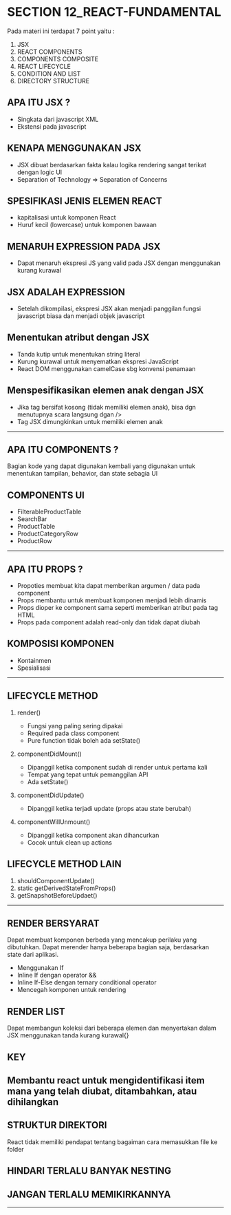 # SECTION 12_REACT-FUNDAMENTAL

Pada materi ini terdapat 7 point yaitu :

1. JSX
2. REACT COMPONENTS
3. COMPONENTS COMPOSITE
4. REACT LIFECYCLE
5. CONDITION AND LIST
6. DIRECTORY STRUCTURE

## APA ITU JSX ?

- Singkata dari javascript XML
- Ekstensi pada javascript

## KENAPA MENGGUNAKAN JSX

- JSX dibuat berdasarkan fakta kalau logika rendering sangat terikat dengan logic UI
- Separation of Technology => Separation of Concerns

## SPESIFIKASI JENIS ELEMEN REACT

- kapitalisasi untuk komponen React
- Huruf kecil (lowercase) untuk komponen bawaan

## MENARUH EXPRESSION PADA JSX

- Dapat menaruh ekspresi JS yang valid pada JSX dengan menggunakan kurang kurawal

## JSX ADALAH EXPRESSION

- Setelah dikompilasi, ekspresi JSX akan menjadi panggilan fungsi javascript biasa dan menjadi objek javascript

## Menentukan atribut dengan JSX

- Tanda kutip untuk menentukan string literal
- Kurung kurawal untuk menyematkan ekspresi JavaScript
- React DOM menggunakan camelCase sbg konvensi penamaan

## Menspesifikasikan elemen anak dengan JSX

- Jika tag bersifat kosong (tidak memiliki elemen anak), bisa dgn menutupnya scara langsung dgan />
- Tag JSX dimungkinkan untuk memiliki elemen anak

---

## APA ITU COMPONENTS ?

Bagian kode yang dapat digunakan kembali yang digunakan untuk menentukan tampilan, behavior, dan state sebagia UI

## COMPONENTS UI

- FilterableProductTable
- SearchBar
- ProductTable
- ProductCategoryRow
- ProductRow

---

## APA ITU PROPS ?

- Propoties membuat kita dapat memberikan argumen / data pada component
- Props membantu untuk membuat komponen menjadi lebih dinamis
- Props dioper ke component sama seperti memberikan atribut pada tag HTML
- Props pada component adalah read-only dan tidak dapat diubah

## KOMPOSISI KOMPONEN

- Kontainmen
- Spesialisasi

---

## LIFECYCLE METHOD

1. render()

   - Fungsi yang paling sering dipakai
   - Required pada class component
   - Pure function tidak boleh ada setState()

2. componentDidMount()

   - Dipanggil ketika component sudah di render untuk pertama kali
   - Tempat yang tepat untuk pemanggilan API
   - Ada setState()

3. componentDidUpdate()

   - Dipanggil ketika terjadi update (props atau state berubah)

4. componentWillUnmount()
   - Dipanggil ketika component akan dihancurkan
   - Cocok untuk clean up actions

## LIFECYCLE METHOD LAIN

1. shouldComponentUpdate()
2. static getDerivedStateFromProps()
3. getSnapshotBeforeUpdaet()

---

## RENDER BERSYARAT

Dapat membuat komponen berbeda yang mencakup perilaku yang dibutuhkan. Dapat merender hanya beberapa bagian saja, berdasarkan state dari aplikasi.

- Menggunakan If
- Inline If dengan operator &&
- Inline If-Else dengan ternary conditional operator
- Mencegah komponen untuk rendering

## RENDER LIST

Dapat membangun koleksi dari beberapa elemen dan menyertakan dalam JSX menggunakan tanda kurang kurawal{}

## KEY

## Membantu react untuk mengidentifikasi item mana yang telah diubat, ditambahkan, atau dihilangkan

## STRUKTUR DIREKTORI

React tidak memiliki pendapat tentang bagaiman cara memasukkan file ke folder

## HINDARI TERLALU BANYAK NESTING

## JANGAN TERLALU MEMIKIRKANNYA

---
